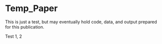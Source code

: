 # Temp_Paper

This is just a test, but may eventually hold code, data, and output prepared for this publication.

Test 1, 2
